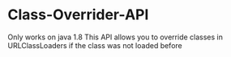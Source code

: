 # Class-Overrider-API

Only works on java 1.8
This API allows you to override classes in URLClassLoaders
if the class was not loaded before

